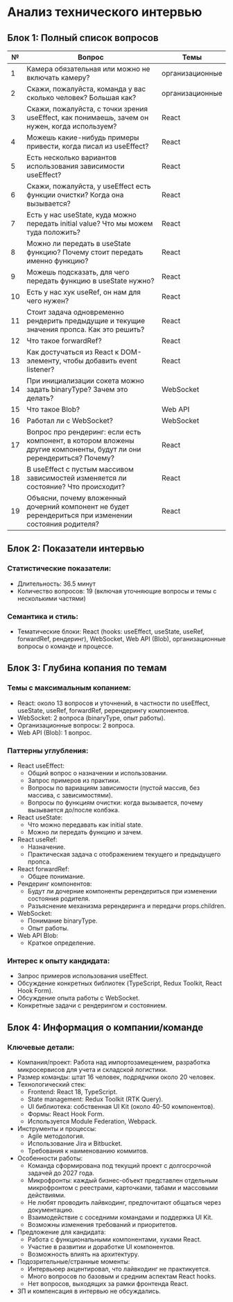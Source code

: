 # Анализ технического интервью

## Блок 1: Полный список вопросов

| №  | Вопрос                                                                                                 | Темы                |
|-----|-------------------------------------------------------------------------------------------------------|---------------------|
| 1   | Камера обязательная или можно не включать камеру?                                                    | организационные      |
| 2   | Скажи, пожалуйста, команда у вас сколько человек? Большая как?                                       | организационные      |
| 3   | Скажи, пожалуйста, с точки зрения useEffect, как понимаешь, зачем он нужен, когда используем?        | React                |
| 4   | Можешь какие-нибудь примеры привести, когда писал из useEffect?                                      | React                |
| 5   | Есть несколько вариантов использования зависимости useEffect?                                        | React                |
| 6   | Скажи, пожалуйста, у useEffect есть функции очистки? Когда она вызывается?                           | React                |
| 7   | Есть у нас useState, куда можно передать initial value? Что мы можем туда положить?                   | React                |
| 8   | Можно ли передать в useState функцию? Почему стоит передать именно функцию?                           | React                |
| 9   | Можешь подсказать, для чего передать функцию в useState нужно?                                        | React                |
| 10  | Есть у нас хук useRef, он нам для чего нужен?                                                        | React                |
| 11  | Стоит задача одновременно рендерить предыдущие и текущие значения пропса. Как это решить?            | React                |
| 12  | Что такое forwardRef?                                                                                  | React                |
| 13  | Как достучаться из React к DOM-элементу, чтобы добавить event listener?                               | React                |
| 14  | При инициализации сокета можно задать binaryType? Зачем это делать?                                  | WebSocket            |
| 15  | Что такое Blob?                                                                                        | Web API              |
| 16  | Работал ли с WebSocket?                                                                                 | WebSocket            |
| 17  | Вопрос про рендеринг: если есть компонент, в котором вложены другие компоненты, будут ли они ререндериться? Почему? | React                |
| 18  | В useEffect с пустым массивом зависимостей изменяется ли состояние? Что происходит?                   | React                |
| 19  | Объясни, почему вложенный дочерний компонент не будет ререндериться при изменении состояния родителя? | React                |

## Блок 2: Показатели интервью

### Статистические показатели:
- Длительность: 36.5 минут
- Количество вопросов: 19 (включая уточняющие вопросы и темы с несколькими частями)

### Семантика и стиль:
- Тематические блоки: React (hooks: useEffect, useState, useRef, forwardRef, рендеринг), WebSocket, Web API (Blob), организационные вопросы о команде и процессе.

## Блок 3: Глубина копания по темам

### Темы с максимальным копанием:
- React: около 13 вопросов и уточнений, в частности по useEffect, useState, useRef, forwardRef, ререндерингу компонентов.
- WebSocket: 2 вопроса (binaryType, опыт работы).
- Организационные вопросы: 2 вопроса.
- Web API (Blob): 1 вопрос.

### Паттерны углубления:
- React useEffect:
  - Общий вопрос о назначении и использовании.
  - Запрос примеров из практики.
  - Вопросы по вариациям зависимости (пустой массив, без массива, с зависимостями).
  - Вопросы по функциям очистки: когда вызывается, почему вызывается до/после колбэка.
- React useState:
  - Что можно передавать как initial state.
  - Можно ли передать функцию и зачем.
- React useRef:
  - Назначение.
  - Практическая задача с отображением текущего и предыдущего пропса.
- React forwardRef:
  - Общее понимание.
- Рендеринг компонентов:
  - Будут ли дочерние компоненты ререндериться при изменении состояния родителя.
  - Разъяснение механизма ререндеринга и передачи props.children.
- WebSocket:
  - Понимание binaryType.
  - Опыт работы.
- Web API Blob:
  - Краткое определение.

### Интерес к опыту кандидата:
- Запрос примеров использования useEffect.
- Обсуждение конкретных библиотек (TypeScript, Redux Toolkit, React Hook Form).
- Обсуждение опыта работы с WebSocket.
- Конкретные задачи с рендерингом и состоянием.

## Блок 4: Информация о компании/команде

### Ключевые детали:
- Компания/проект: Работа над импортозамещением, разработка микросервисов для учета и складской логистики.
- Размер команды: штат 16 человек, подрядчики около 20 человек.
- Технологический стек:
  - Frontend: React 18, TypeScript.
  - State management: Redux Toolkit (RTK Query).
  - UI библиотека: собственная UI Kit (около 40-50 компонентов).
  - Формы: React Hook Form.
  - Используется Module Federation, Webpack.
- Инструменты и процессы:
  - Agile методология.
  - Использование Jira и Bitbucket.
  - Требования к наименованию коммитов.
- Особенности работы:
  - Команда сформирована под текущий проект с долгосрочной задачей до 2027 года.
  - Микрофронты: каждый бизнес-объект представлен отдельным микрофронтом с реестрами, карточками, табами и массовыми действиями.
  - Не любят проводить лайвкодинг, предпочитают общаться через документацию.
  - Взаимодействие с соседними командами и поддержка UI Kit.
  - Возможны изменения требований и приоритетов.
- Предложение для кандидата:
  - Работа с функциональными компонентами, хуками React.
  - Участие в развитии и доработке UI компонентов.
  - Возможность влиять на архитектуру.
- Подозрительные/странные моменты:
  - Интервьюер акцентировал, что лайвкодинг не практикуется.
  - Много вопросов по базовым и средним аспектам React hooks.
  - Нет вопросов, выходящих за рамки фронтенда React.
- ЗП и компенсация в интервью не обсуждались.